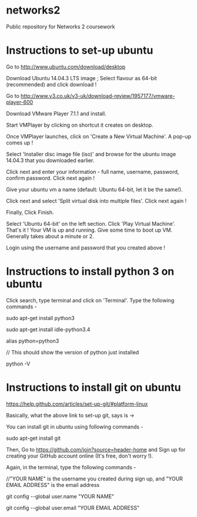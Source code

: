 # networks2
Public repository for Networks 2 coursework

# Instructions to set-up ubuntu
Go to http://www.ubuntu.com/download/desktop 

Download Ubuntu 14.04.3 LTS image ; Select flavour as 64-bit (recommended) and click download !

Go to http://www.v3.co.uk/v3-uk/download-review/1957177/vmware-player-600

Download VMware Player 7.1.1 and install.

Start VMPlayer by clicking on shortcut it creates on desktop.

Once VMPlayer launches, click on 'Create a New Virtual Machine'. A pop-up comes up !

Select 'Installer disc image file (iso)' and browse for the ubuntu image 14.04.3 that you downloaded earlier.

Click next and enter your information - full name, username, password, confirm password. Click next again !

Give your ubuntu vm a name (default: Ubuntu 64-bit, let it be the same!).

Click next and select 'Split virtual disk into multiple files'. Click next again !

Finally, Click Finish.

Select 'Ubuntu 64-bit' on the left section. Click 'Play Virtual Machine'. That's it ! Your VM is up and running. Give some time to boot up VM. Generally takes about a minute or 2.

Login using the username and password that you created above !

# Instructions to install python 3 on ubuntu 
Click search, type terminal and click on 'Terminal'. Type the following commands -

sudo apt-get install python3 

sudo apt-get install idle-python3.4

alias python=python3 

// This should show the version of python just installed

python -V 

# Instructions to install git on ubuntu 

https://help.github.com/articles/set-up-git/#platform-linux

Basically, what the above link to set-up git, says is ->

You can install git in ubuntu using following commands -

sudo apt-get install git

Then, Go to https://github.com/join?source=header-home
and Sign up for creating your GitHub account online (It's free, don't worry !).

Again, in the terminal, type the following commands -

//"YOUR NAME" is the username you created during sign up, and "YOUR EMAIL ADDRESS" is the email address

git config --global user.name "YOUR NAME"

git config --global user.email "YOUR EMAIL ADDRESS"








